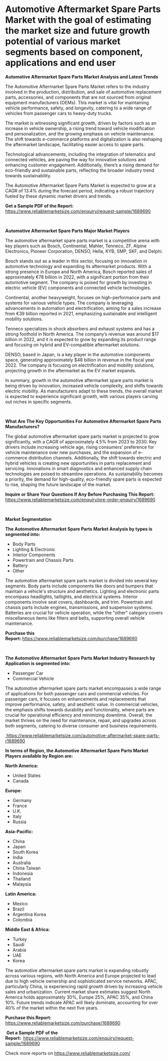 <p><h1>Automotive Aftermarket Spare Parts Market with the goal of estimating the market size and future growth potential of various market segments based on component, applications and end user</h1></p><p><strong>Automotive Aftermarket Spare Parts Market Analysis and Latest Trends</strong></p>
<p><p>The Automotive Aftermarket Spare Parts Market refers to the industry involved in the production, distribution, and sale of automotive replacement parts, accessories, and components that are not sourced from original equipment manufacturers (OEMs). This market is vital for maintaining vehicle performance, safety, and longevity, catering to a wide range of vehicles from passenger cars to heavy-duty trucks.</p><p>The market is witnessing significant growth, driven by factors such as an increase in vehicle ownership, a rising trend toward vehicle modification and personalization, and the growing emphasis on vehicle maintenance. The shift towards e-commerce platforms and digitalization is also reshaping the aftermarket landscape, facilitating easier access to spare parts.</p><p>Technological advancements, including the integration of telematics and connected vehicles, are paving the way for innovative solutions and enhancing customer engagement. Additionally, there’s a rising demand for eco-friendly and sustainable parts, reflecting the broader industry trend towards sustainability.</p><p>The Automotive Aftermarket Spare Parts Market is expected to grow at a CAGR of 13.4% during the forecast period, indicating a robust trajectory fueled by these dynamic market drivers and trends.</p></p>
<p><strong>Get a Sample PDF of the Report:&nbsp;</strong> <a href="https://www.reliablemarketsize.com/enquiry/request-sample/1689690?utm_campaign=2781&utm_medium=2&utm_source=Github&utm_content=ia&utm_term=26032025&utm_id=automotive-aftermarket-spare-parts">https://www.reliablemarketsize.com/enquiry/request-sample/1689690</a></p>
<p>&nbsp;</p>
<p><strong>Automotive Aftermarket Spare Parts Major Market Players</strong></p>
<p><p>The automotive aftermarket spare parts market is a competitive arena with key players such as Bosch, Continental, Mahler, Tenneco, ZF, Alpine Electronics, Pioneer Corporation, DENSO, Hella, KYB, SMP, SKF, and Delphi. </p><p>Bosch stands out as a leader in this sector, focusing on innovation in automotive technology and expanding its aftermarket products. With a strong presence in Europe and North America, Bosch reported sales of approximately €78 billion in 2022, with a significant portion from their automotive segment. The company is poised for growth by investing in electric vehicle (EV) components and connected vehicle technologies.</p><p>Continental, another heavyweight, focuses on high-performance parts and systems for various vehicle types. The company is leveraging advancements in automation and electrification, aiming for a sales increase from €39 billion reported in 2021, emphasizing sustainable and intelligent mobility solutions.</p><p>Tenneco specializes in shock absorbers and exhaust systems and has a strong foothold in North America. The company’s revenue was around $17 billion in 2022, and it is expected to grow by expanding its product range and focusing on hybrid and EV-compatible aftermarket solutions.</p><p>DENSO, based in Japan, is a key player in the automotive components space, generating approximately $48 billion in revenue in the fiscal year 2022. The company is focusing on electrification and mobility solutions, projecting growth in the aftermarket as the EV market expands.</p><p>In summary, growth in the automotive aftermarket spare parts market is being driven by innovation, increased vehicle complexity, and shifts towards electric mobility. As manufacturers adapt to these trends, the overall market is expected to experience significant growth, with various players carving out niches in specific segments.</p></p>
<p>&nbsp;</p>
<p><strong>What Are The Key Opportunities For Automotive Aftermarket Spare Parts Manufacturers?</strong></p>
<p><p>The global automotive aftermarket spare parts market is projected to grow significantly, with a CAGR of approximately 4.5% from 2023 to 2030. Key drivers include increasing vehicle age, rising consumers' preference for vehicle maintenance over new purchases, and the expansion of e-commerce distribution channels. Additionally, the shift towards electric and hybrid vehicles is creating new opportunities in parts replacement and servicing. Innovations in smart diagnostics and enhanced supply chain technologies are poised to streamline operations. As sustainability becomes a priority, the demand for high-quality, eco-friendly spare parts is expected to rise, shaping the future landscape of the market.</p></p>
<p><strong>Inquire or Share Your Questions If Any Before Purchasing This Report:</strong> <a href="https://www.reliablemarketsize.com/enquiry/pre-order-enquiry/1689690?utm_campaign=2781&utm_medium=2&utm_source=Github&utm_content=ia&utm_term=26032025&utm_id=automotive-aftermarket-spare-parts">https://www.reliablemarketsize.com/enquiry/pre-order-enquiry/1689690</a></p>
<p>&nbsp;</p>
<p><strong>Market Segmentation</strong></p>
<p><strong>The Automotive Aftermarket Spare Parts Market Analysis by types is segmented into:</strong></p>
<p><ul><li>Body Parts</li><li>Lighting & Electronic</li><li>Interior Components</li><li>Powertrain and Chassis Parts</li><li>Battery</li><li>Other</li></ul></p>
<p><p>The automotive aftermarket spare parts market is divided into several key segments. Body parts include components like doors and bumpers that maintain a vehicle's structure and aesthetics. Lighting and electronic parts encompass headlights, taillights, and electrical systems. Interior components involve seat covers, dashboards, and trim. Powertrain and chassis parts include engines, transmissions, and suspension systems. Batteries are crucial for vehicle operation, while the "other" category covers miscellaneous items like filters and belts, supporting overall vehicle maintenance.</p></p>
<p><strong>Purchase this Report:&nbsp;</strong><a href="https://www.reliablemarketsize.com/purchase/1689690?utm_campaign=2781&utm_medium=2&utm_source=Github&utm_content=ia&utm_term=26032025&utm_id=automotive-aftermarket-spare-parts">https://www.reliablemarketsize.com/purchase/1689690</a></p>
<p>&nbsp;</p>
<p><strong>The Automotive Aftermarket Spare Parts Market Industry Research by Application is segmented into:</strong></p>
<p><ul><li>Passenger Car</li><li>Commercial Vehicle</li></ul></p>
<p><p>The automotive aftermarket spare parts market encompasses a wide range of applications for both passenger cars and commercial vehicles. For passenger cars, it focuses on enhancements and replacements that improve performance, safety, and aesthetic value. In commercial vehicles, the emphasis shifts towards durability and functionality, where parts are crucial for operational efficiency and minimizing downtime. Overall, the market thrives on the need for maintenance, repair, and upgrades across both segments, catering to diverse consumer and business requirements.</p></p>
<p><a href="https://www.reliablemarketsize.com/automotive-aftermarket-spare-parts-r1689690?utm_campaign=2781&utm_medium=2&utm_source=Github&utm_content=ia&utm_term=26032025&utm_id=automotive-aftermarket-spare-parts">&nbsp;https://www.reliablemarketsize.com/automotive-aftermarket-spare-parts-r1689690</a></p>
<p><strong>In terms of Region, the Automotive Aftermarket Spare Parts Market Players available by Region are:</strong></p>
<p>
    <p> <strong> North America: </strong>
        <ul>
            <li>United States</li>
            <li>Canada</li>
        </ul>
        </p> 
    <p> <strong> Europe: </strong>
        <ul>
            <li>Germany</li>
            <li>France</li>
            <li>U.K.</li>
            <li>Italy</li>
            <li>Russia</li>
        </ul>
        </p> 
    <p> <strong> Asia-Pacific: </strong>
        <ul>
            <li>China</li>
            <li>Japan</li>
            <li>South Korea</li>
            <li>India</li>
            <li>Australia</li>
            <li>China Taiwan</li>
            <li>Indonesia</li>
            <li>Thailand</li>
            <li>Malaysia</li>
        </ul>
        </p> 
    <p> <strong> Latin America: </strong>
        <ul>
            <li>Mexico</li>
            <li>Brazil</li>
            <li>Argentina Korea</li>
            <li>Colombia</li>
        </ul>
        </p> 
    <p> <strong> Middle East & Africa: </strong>
        <ul>
            <li>Turkey</li>
            <li>Saudi</li>
            <li>Arabia</li>
            <li>UAE</li>
            <li>Korea</li>
        </ul>
    </p>
    </p>
<p><p>The automotive aftermarket spare parts market is expanding robustly across various regions, with North America and Europe projected to lead due to high vehicle ownership and sophisticated service networks. APAC, particularly China, is experiencing rapid growth driven by increasing vehicle sales and urbanization. Current market share estimates suggest North America holds approximately 30%, Europe 25%, APAC 35%, and China 10%. Future trends indicate APAC will likely dominate, accounting for over 40% of the market within the next five years.</p></p>
<p><strong>Purchase this Report: </strong><a href="https://www.reliablemarketsize.com/purchase/1689690?utm_campaign=2781&utm_medium=2&utm_source=Github&utm_content=ia&utm_term=26032025&utm_id=automotive-aftermarket-spare-parts">https://www.reliablemarketsize.com/purchase/1689690</a></p>
<p>&nbsp;<strong>Get a Sample PDF of the Report:&nbsp;&nbsp;</strong><a href="https://www.reliablemarketsize.com/enquiry/request-sample/1689690?utm_campaign=2781&utm_medium=2&utm_source=Github&utm_content=ia&utm_term=26032025&utm_id=automotive-aftermarket-spare-parts">https://www.reliablemarketsize.com/enquiry/request-sample/1689690</a></p>
<p><strong></strong></p>
<p>Check more reports on <a href="https://www.reliablemarketsize.com/?utm_campaign=2781&utm_medium=2&utm_source=Github&utm_content=ia&utm_term=26032025&utm_id=automotive-aftermarket-spare-parts">https://www.reliablemarketsize.com/</a></p>